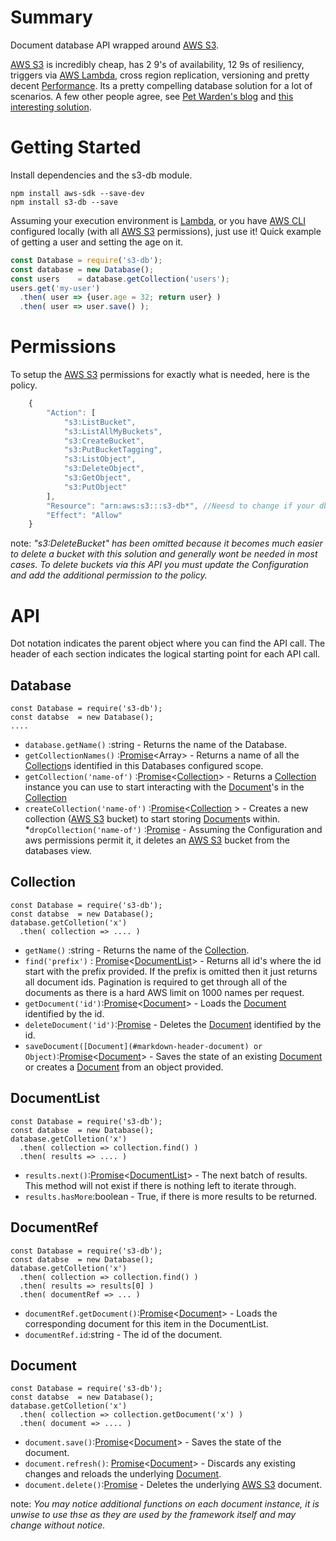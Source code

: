 # Summary

Document database API wrapped around [AWS S3](https://aws.amazon.com/s3).

[AWS S3](https://aws.amazon.com/s3) is incredibly cheap, has 2 9's of availability, 12 9s of resiliency, triggers via [AWS Lambda](https://aws.amazon.com/lambda/), cross region replication, versioning and pretty decent [Performance](./docs/Performance.md). Its a pretty compelling database solution for a lot of scenarios. A few other people agree, see [Pet Warden's blog](https://petewarden.com/2010/10/01/how-i-ended-up-using-s3-as-my-database/) and [this interesting solution](http://www.s3nosql.com.s3.amazonaws.com/infinitedata.html).

# Getting Started
Install dependencies and the s3-db module.

```
npm install aws-sdk --save-dev
npm install s3-db --save
```

Assuming your execution environment is [Lambda](https://aws.amazon.com/lambda/), or you have [AWS CLI](https://aws.amazon.com/cli/) configured locally (with all [AWS S3](https://aws.amazon.com/s3) permissions), just use it! Quick example of getting a user and setting the age on it. 

```javascript
const Database = require('s3-db');
const database = new Database();
const users    = database.getCollection('users');
users.get('my-user')
  .then( user => {user.age = 32; return user} )
  .then( user => user.save() );
```

# Permissions

To setup the [AWS S3](https://aws.amazon.com/s3) permissions for exactly what is needed, here is the policy.

```javascript
	{
        "Action": [
            "s3:ListBucket",
            "s3:ListAllMyBuckets",
            "s3:CreateBucket",
            "s3:PutBucketTagging",
            "s3:ListObject",
            "s3:DeleteObject",
            "s3:GetObject",
            "s3:PutObject"
        ],
        "Resource": "arn:aws:s3:::s3-db*", //Neesd to change if your db name changes.
        "Effect": "Allow"
    }
```

note: _"s3:DeleteBucket" has been omitted because it becomes much easier to delete a bucket with this solution and generally wont be needed in most cases. To delete buckets via this API you must update the Configuration and add the additional permission to the policy._

# API
Dot notation indicates the parent object where you can find the API call. The header of each section indicates the logical starting point for each API call.

## Database
```:JavaScript
const Database = require('s3-db');
const databse  = new Database();
....
```

* ```database.getName()``` :string - Returns the name of the Database.
* ```getCollectionNames()``` :[Promise](https://developer.mozilla.org/en-US/docs/Web/JavaScript/Reference/Global_Objects/Promise)<Array<string>> - Returns a name of all the [Collection](#markdown-header-collection)s identified in this Databases configured scope.
* ```getCollection('name-of')``` :[Promise](https://developer.mozilla.org/en-US/docs/Web/JavaScript/Reference/Global_Objects/Promise)<[Collection](#markdown-header-collection)> -  Returns a [Collection](#markdown-header-collection) instance you can use to start interacting with the [Document](#markdown-header-document)'s in the [Collection](#markdown-header-collection)
* ```createCollection('name-of')``` :[Promise](https://developer.mozilla.org/en-US/docs/Web/JavaScript/Reference/Global_Objects/Promise)<[Collection](#markdown-header-collection) > - Creates a new collection ([AWS S3](https://aws.amazon.com/s3) bucket) to start storing [Document](#markdown-header-document)s within. 
*```dropCollection('name-of')``` :[Promise](https://developer.mozilla.org/en-US/docs/Web/JavaScript/Reference/Global_Objects/Promise) - Assuming the Configuration and aws permissions permit it, it deletes an [AWS S3](https://aws.amazon.com/s3) bucket from the databases view.


## Collection
```:JavaScript
const Database = require('s3-db');
const databse  = new Database();
database.getColletion('x')
  .then( collection => .... )
```

* ```getName()``` :string - Returns the name of the [Collection](#markdown-header-collection).
* ```find('prefix')``` : [Promise](https://developer.mozilla.org/en-US/docs/Web/JavaScript/Reference/Global_Objects/Promise)<[DocumentList](#markdown-header-DocumentList)> - Returns all id's where the id start with the prefix provided. If the prefix is omitted then it just returns all document ids. Pagination is required to get through all of the documents as there is a hard AWS limit on 1000 names per request.
* ```getDocument('id')```:[Promise](https://developer.mozilla.org/en-US/docs/Web/JavaScript/Reference/Global_Objects/Promise)<[Document](#markdown-header-document)> - Loads the [Document](#markdown-header-document) identified by the id. 
* ```deleteDocument('id')```:[Promise](https://developer.mozilla.org/en-US/docs/Web/JavaScript/Reference/Global_Objects/Promise) - Deletes the [Document](#markdown-header-document) identified by the id. 
* ```saveDocument([Document](#markdown-header-document) or Object)```:[Promise](https://developer.mozilla.org/en-US/docs/Web/JavaScript/Reference/Global_Objects/Promise)<[Document](#markdown-header-document)> - Saves the state of an existing [Document](#markdown-header-document) or creates a [Document](#markdown-header-document) from an object provided. 


## DocumentList
```:JavaScript
const Database = require('s3-db');
const databse  = new Database();
database.getColletion('x')
  .then( collection => collection.find() )
  .then( results => .... )
```

* ```results.next()```:[Promise](https://developer.mozilla.org/en-US/docs/Web/JavaScript/Reference/Global_Objects/Promise)<[DocumentList](#markdown-header-DocumentList)> - The next batch of results. This method will not exist if there is nothing left to iterate through.
* ```results.hasMore```:boolean - True, if there is more results to be returned.

## DocumentRef
```:JavaScript
const Database = require('s3-db');
const databse  = new Database();
database.getColletion('x')
  .then( collection => collection.find() )
  .then( results => results[0] )
  .then( documentRef => ... )
```

* ```documentRef.getDocument()```:[Promise](https://developer.mozilla.org/en-US/docs/Web/JavaScript/Reference/Global_Objects/Promise)<[Document](#markdown-header-document)> - Loads the corresponding document for this item in the DocumentList.
* ```documentRef.id```:string - The id of the document.

## Document
```:JavaScript
const Database = require('s3-db');
const databse  = new Database();
database.getColletion('x')
  .then( collection => collection.getDocument('x') )
  .then( document => .... )
```

* ```document.save()```:[Promise](https://developer.mozilla.org/en-US/docs/Web/JavaScript/Reference/Global_Objects/Promise)<[Document](#markdown-header-document)> - Saves the state of the document.
* ```document.refresh()```: [Promise](https://developer.mozilla.org/en-US/docs/Web/JavaScript/Reference/Global_Objects/Promise)<[Document](#markdown-header-document)> -  Discards any existing changes and reloads the underlying [Document](#markdown-header-document).
* ```document.delete()```:[Promise](https://developer.mozilla.org/en-US/docs/Web/JavaScript/Reference/Global_Objects/Promise) - Deletes the underlying [AWS S3](https://aws.amazon.com/s3) document.

note: _You may notice additional functions on each document instance, it is unwise to use thse as they are used by the framework itself and may change without notice._
